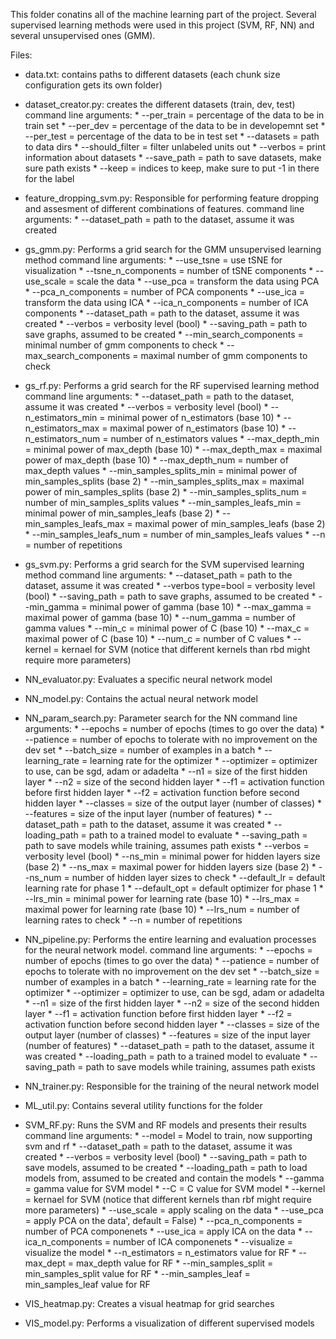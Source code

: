 This folder conatins all of the machine learning part of the project. Several supervised learning methods were used in this project (SVM, RF, NN) and several unsupervised ones (GMM).

Files:
- data.txt: contains paths to different datasets (each chunk size configuration gets its own folder)

- dataset_creator.py: creates the different datasets (train, dev, test)
    command line arguments:
        * --per_train = percentage of the data to be in train set
        * --per_dev = percentage of the data to be in developemnt set
        * --per_test = percentage of the data to be in test set
        * --datasets = path to data dirs
        * --should_filter = filter unlabeled units out
        * --verbos = print information about datasets
        * --save_path = path to save datasets, make sure path exists
        * --keep = indices to keep, make sure to put -1 in there for the label

- feature_dropping_svm.py: Responsible for performing feature dropping and assesment of different combinations of features.
    command line arguments:
        * --dataset_path = path to the dataset, assume it was created

- gs_gmm.py: Performs a grid search for the GMM unsupervised learning method
    command line arguments:
        * --use_tsne = use tSNE for visualization
        * --tsne_n_components = number of tSNE components
        * --use_scale = scale the data
        * --use_pca = transform the data using PCA
        * --pca_n_components = number of PCA components
        * --use_ica = transform the data using ICA
        * --ica_n_components = number of ICA components
        * --dataset_path = path to the dataset, assume it was created
        * --verbos = verbosity level (bool)
        * --saving_path = path to save graphs, assumed to be created
        * --min_search_components = minimal number of gmm components to check
        * --max_search_components = maximal number of gmm components to check

- gs_rf.py: Performs a grid search for the RF supervised learning method
	command line arguments:
		* --dataset_path = path to the dataset, assume it was created
		* --verbos = verbosity level (bool)
		* --n_estimators_min = minimal power of n_estimators (base 10)
		* --n_estimators_max = maximal power of n_estimators (base 10)
		* --n_estimators_num = number of n_estimators values
		* --max_depth_min = minimal power of max_depth (base 10)
		* --max_depth_max = maximal power of max_depth (base 10)
		* --max_depth_num = number of max_depth values
		* --min_samples_splits_min = minimal power of min_samples_splits (base 2)
		* --min_samples_splits_max = maximal power of min_samples_splits (base 2)
		* --min_samples_splits_num = number of min_samples_splits values
		* --min_samples_leafs_min = minimal power of min_samples_leafs (base 2)
		* --min_samples_leafs_max = maximal power of min_samples_leafs (base 2)
		* --min_samples_leafs_num = number of min_samples_leafs values
		* --n = number of repetitions
	
- gs_svm.py: Performs a grid search for the SVM supervised learning method 
	command line arguments:
		* --dataset_path = path to the dataset, assume it was created
		* --verbos type=bool = verbosity level (bool)
		* --saving_path = path to save graphs, assumed to be created
		* --min_gamma  = minimal power of gamma (base 10)
		* --max_gamma  = maximal power of gamma (base 10)
		* --num_gamma  = number of gamma values
		* --min_c  = minimal power of C (base 10)
		* --max_c  = maximal power of C (base 10)
		* --num_c = number of C values
		* --kernel = kernael for SVM (notice that different kernels than rbd might require more parameters)

- NN_evaluator.py: Evaluates a specific neural network model

- NN_model.py: Contains the actual neural network model

- NN_param_search.py: Parameter search for the NN
    command line arguments:
        * --epochs = number of epochs (times to go over the data)
        * --patience = number of epochs to tolerate with no improvement on the dev set
        * --batch_size = number of examples in a batch
        * --learning_rate = learning rate for the optimizer
        * --optimizer = optimizer to use, can be sgd, adam or adadelta
        * --n1 = size of the first hidden layer
        * --n2 = size of the second hidden layer
        * --f1 = activation function before first hidden layer
        * --f2 = activation function before second hidden layer
        * --classes = size of the output layer (number of classes)
        * --features = size of the input layer (number of features)
        * --dataset_path = path to the dataset, assume it was created
        * --loading_path = path to a trained model to evaluate
        * --saving_path = path to save models while training, assumes path exists
		* --verbos = verbosity level (bool)
		* --ns_min = minimal power for hidden layers size (base 2)
		* --ns_max = maximal power for hidden layers size (base 2)
		* --ns_num = number of hidden layer sizes to check
		* --default_lr = default learning rate for phase 1
		* --default_opt = default optimizer for phase 1
		* --lrs_min = minimal power for learning rate (base 10)
		* --lrs_max = maximal power for learning rate (base 10)
		* --lrs_num = number of learning rates to check
		* --n = number of repetitions


- NN_pipeline.py: Performs the entire learning and evaluation processes for the neural network model.
    command line arguments:
        * --epochs = number of epochs (times to go over the data)
        * --patience = number of epochs to tolerate with no improvement on the dev set
        * --batch_size = number of examples in a batch
        * --learning_rate = learning rate for the optimizer
        * --optimizer = optimizer to use, can be sgd, adam or adadelta
        * --n1 = size of the first hidden layer
        * --n2 = size of the second hidden layer
        * --f1 = activation function before first hidden layer
        * --f2 = activation function before second hidden layer
        * --classes = size of the output layer (number of classes)
        * --features = size of the input layer (number of features)
        * --dataset_path = path to the dataset, assume it was created
        * --loading_path = path to a trained model to evaluate
        * --saving_path = path to save models while training, assumes path exists

- NN_trainer.py: Responsible for the training of the neural network model

- ML_util.py: Contains several utility functions for the folder

- SVM_RF.py: Runs the SVM and RF models and presents their results
	command line arguments:
		* --model = Model to train, now supporting svm and rf
		* --dataset_path = path to the dataset, assume it was created
		* --verbos = verbosity level (bool)
		* --saving_path = path to save models, assumed to be created
		* --loading_path = path to load models from, assumed to be created and contain the models
		* --gamma = gamma value for SVM model
		* --C = C value for SVM model
		* --kernel = kernael for SVM (notice that different kernels than rbf might require more parameters)
		* --use_scale = apply scaling on the data
		* --use_pca = apply PCA on the data', default = False)
		* --pca_n_components = number of PCA componenets
		* --use_ica = apply ICA on the data
		* --ica_n_components = number of ICA componenets
		* --visualize = visualize the model
		* --n_estimators = n_estimators value for RF
		* --max_dept = max_depth value for RF
		* --min_samples_split = min_samples_split value for RF
		* --min_samples_leaf = min_samples_leaf value for RF


- VIS_heatmap.py: Creates a visual heatmap for grid searches

- VIS_model.py: Performs a visualization of different supervised models